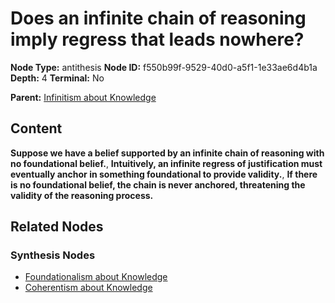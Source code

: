 # Does an infinite chain of reasoning imply regress that leads nowhere?

**Node Type:** antithesis
**Node ID:** f550b99f-9529-40d0-a5f1-1e33ae6d4b1a
**Depth:** 4
**Terminal:** No

**Parent:** [Infinitism about Knowledge](infinitism-about-knowledge-synthesis-3e66b9e9-1d55-48b3-9366-6997deb0b5a4.md)

## Content

**Suppose we have a belief supported by an infinite chain of reasoning with no foundational belief.**, **Intuitively, an infinite regress of justification must eventually anchor in something foundational to provide validity.**, **If there is no foundational belief, the chain is never anchored, threatening the validity of the reasoning process.**

## Related Nodes

### Synthesis Nodes

- [Foundationalism about Knowledge](foundationalism-about-knowledge-synthesis-082236a1-298e-4106-a54b-2bac6ca63c97.md)
- [Coherentism about Knowledge](coherentism-about-knowledge-synthesis-7ea06bdc-39b6-407f-9eb6-8d8dcecd4bc9.md)
